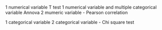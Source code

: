 1 numerical variable T test
1 numerical variable and multiple categorical variable Annova
2 mumeric variable - Pearson correlation

1 categorical variable
2 categorical variable - Chi square test